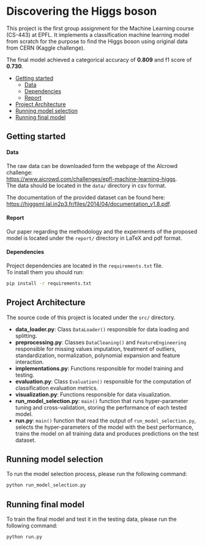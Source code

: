 # Discovering the Higgs boson

This project is the first group assignment for the Machine Learning course (CS-443) at EPFL. 
It implements a classification machine learning model from scratch 
for the purpose to find the Higgs boson using original data from CERN (Kaggle challenge).

The final model achieved a categorical accuracy of **0.809** and f1 score of **0.730**.

* [Getting started](#getting-started)
    * [Data](#data)
    * [Dependencies](#dependencies)
    * [Report](#report)
* [Project Architecture](#project-architecture)
* [Running model selection](#running-model-selection)
* [Running final model](#running-final-model)


## Getting started
#### Data
The raw data can be downloaded form the webpage of the AIcrowd challenge: \
https://www.aicrowd.com/challenges/epfl-machine-learning-higgs. \
The data should be located in the `data/` directory in csv format.

The documentation of the provided dataset can be found here: \
https://higgsml.lal.in2p3.fr/files/2014/04/documentation_v1.8.pdf.


#### Report
Our paper regarding the methodology and the experiments of the proposed model 
is located under the `report/` directory in LaTeX and pdf format. 

#### Dependencies
Project dependencies are located in the `requirements.txt` file. \
To install them you should run:
```bash
pip install -r requirements.txt
```

## Project Architecture
The source code of this project is located under the `src/` directory. 

* **data_loader.py**: Class `DataLoader()` responsible for data loading and splitting. 
* **preprocessing.py**:  Classes `DataCleaning()` and `FeatureEngineering` responsible for missing values imputation, 
treatment of outliers, standardization, normalization, polynomial expansion and feature interaction.
* **implementations.py**: Functions responsible for model training and testing. 
* **evaluation.py**: Class `Evaluation()` responsible for the computation of classification evaluation metrics. 
* **visualization.py**: Functions responsible for data visualization.
* **run_model_selection.py**: `main()` function that runs hyper-parameter tuning and cross-validation, 
storing the performance of each tested model. 
* **run.py**: `main()` function that read the output of `run_model_selection.py`, selects the hyper-parameters
of the model with the best performance, trains the model on all training data and produces predictions on the test dataset.



## Running model selection
To run the model selection process, please run the following command:
```bash
python run_model_selection.py
```

## Running final model
To train the final model and test it in the testing data, please run the following command:
```bash
python run.py
```





